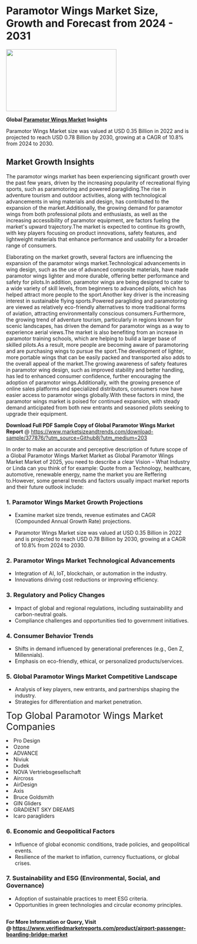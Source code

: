 <H1>Paramotor Wings Market Size, Growth and Forecast from 2024 - 2031</H1><img class="aligncenter size-medium wp-image-584254" src="https://thirdeyenews.in/wp-content/uploads/2024/09/Global-Market-Research-300x168.jpeg" alt="" width="300" height="168" /><p><strong>Global&nbsp;<a href="https://www.marketsizeandtrends.com/download-sample/377876/?utm_source=Github8j?utm_medium=203">Paramotor Wings Market</a> Insights</strong></p><p>Paramotor Wings Market size was valued at USD 0.35 Billion in 2022 and is projected to reach USD 0.78 Billion by 2030, growing at a CAGR of 10.8% from 2024 to 2030.</p><p><h2>Market Growth Insights</h2> <p>The paramotor wings market has been experiencing significant growth over the past few years, driven by the increasing popularity of recreational flying sports, such as paramotoring and powered paragliding.The rise in adventure tourism and outdoor activities, along with technological advancements in wing materials and design, has contributed to the expansion of the market.Additionally, the growing demand for paramotor wings from both professional pilots and enthusiasts, as well as the increasing accessibility of paramotor equipment, are factors fueling the market's upward trajectory.The market is expected to continue its growth, with key players focusing on product innovations, safety features, and lightweight materials that enhance performance and usability for a broader range of consumers.</p> <p>Elaborating on the market growth, several factors are influencing the expansion of the paramotor wings market.Technological advancements in wing design, such as the use of advanced composite materials, have made paramotor wings lighter and more durable, offering better performance and safety for pilots.In addition, paramotor wings are being designed to cater to a wide variety of skill levels, from beginners to advanced pilots, which has helped attract more people to the sport.Another key driver is the increasing interest in sustainable flying sports.Powered paragliding and paramotoring are viewed as relatively eco-friendly alternatives to more traditional forms of aviation, attracting environmentally conscious consumers.Furthermore, the growing trend of adventure tourism, particularly in regions known for scenic landscapes, has driven the demand for paramotor wings as a way to experience aerial views.The market is also benefiting from an increase in paramotor training schools, which are helping to build a larger base of skilled pilots.As a result, more people are becoming aware of paramotoring and are purchasing wings to pursue the sport.The development of lighter, more portable wings that can be easily packed and transported also adds to the overall appeal of the market.The growing awareness of safety features in paramotor wing design, such as improved stability and better handling, has led to enhanced consumer confidence, further encouraging the adoption of paramotor wings.Additionally, with the growing presence of online sales platforms and specialized distributors, consumers now have easier access to paramotor wings globally.With these factors in mind, the paramotor wings market is poised for continued expansion, with steady demand anticipated from both new entrants and seasoned pilots seeking to upgrade their equipment.</p> <p><span class=""><strong>Download Full PDF Sample Copy of Global Paramotor Wings Market Report</strong> @ <a href="https://www.marketsizeandtrends.com/download-sample/377876/?utm_source=Github8j?utm_medium=203" target="_blank">https://www.marketsizeandtrends.com/download-sample/377876/?utm_source=Github8j?utm_medium=203</a></span></p><p>In order to make an accurate and perceptive description of future scope of a Global&nbsp;Paramotor Wings Market Market as Global&nbsp;Paramotor Wings Market Market of 2025, you need to describe a clear Vision &ndash; What Industry or Linda can you think of for example: Quote from a Technology, healthcare, automotive, renewable energy, name the market you are Reffering to.However, some general trends and factors usually impact market reports and their future outlook include:</p><h3>1.&nbsp;<strong>Paramotor Wings Market Growth Projections</strong></h3><ul><li>Examine market size trends, revenue estimates and CAGR (Compounded Annual Growth Rate) projections.</li><li><p>Paramotor Wings Market size was valued at USD 0.35 Billion in 2022 and is projected to reach USD 0.78 Billion by 2030, growing at a CAGR of 10.8% from 2024 to 2030.</p></li></ul><h3>2.&nbsp;<strong>Paramotor Wings Market Technological Advancements</strong></h3><ul><li>Integration of AI, IoT, blockchain, or automation in the industry.</li><li>Innovations driving cost reductions or improving efficiency.</li></ul><h3>3.&nbsp;<strong>Regulatory and Policy Changes</strong></h3><ul><li>Impact of global and regional regulations, including sustainability and carbon-neutral goals.</li><li>Compliance challenges and opportunities tied to government initiatives.</li></ul><h3>4.&nbsp;<strong>Consumer Behavior Trends</strong></h3><ul><li>Shifts in demand influenced by generational preferences (e.g., Gen Z, Millennials).</li><li>Emphasis on eco-friendly, ethical, or personalized products/services.</li></ul><h3>5.&nbsp;<strong>Global Paramotor Wings Market Competitive Landscape</strong></h3><ul><li>Analysis of key players, new entrants, and partnerships shaping the industry.</li><li>Strategies for differentiation and market penetration.</li></ul><p data-pm-slice="1 1 []"><span style="color: inherit; font-family: inherit; font-size: 25px;">Top Global Paramotor Wings Market Companies</span></p><div class="" data-test-id=""><p><li>Pro Design</li><li> Ozone</li><li> ADVANCE</li><li> Niviuk</li><li> Dudek</li><li> NOVA Vertriebsgesellschaft</li><li> Aircross</li><li> AirDesign</li><li> Axis</li><li> Bruce Goldsmith</li><li> GIN Gliders</li><li> GRADIENT SKY DREAMS</li><li> Icaro paragliders</li></p></div><h3>6.&nbsp;<strong>Economic and Geopolitical Factors</strong></h3><ul><li>Influence of global economic conditions, trade policies, and geopolitical events.</li><li>Resilience of the market to inflation, currency fluctuations, or global crises.</li></ul><h3>7.&nbsp;<strong>Sustainability and ESG (Environmental, Social, and Governance)</strong></h3><ul><li>Adoption of sustainable practices to meet ESG criteria.</li><li>Opportunities in green technologies and circular economy principles.</li></ul><h2><strong style="font-size: 14px;">For More Information or Query, Visit @&nbsp;</strong><a style="background-color: #ffffff; font-size: 14px;" href="https://www.marketsizeandtrends.com/report/paramotor-wings-market/" target="_blank">https://www.verifiedmarketreports.com/product/airport-passenger-boarding-bridge-market</a></h2>